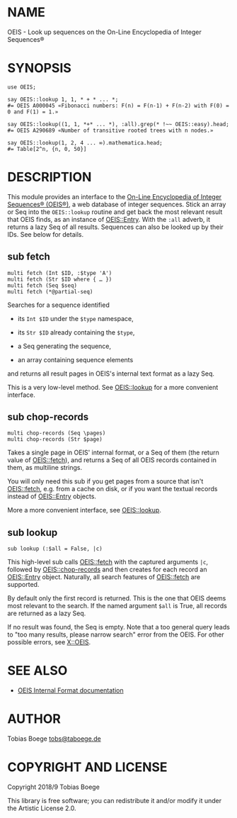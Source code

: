 NAME
====

OEIS - Look up sequences on the On-Line Encyclopedia of Integer Sequences®

SYNOPSIS
========

    use OEIS;

    say OEIS::lookup 1, 1, * + * ... *;
    #= OEIS A000045 «Fibonacci numbers: F(n) = F(n-1) + F(n-2) with F(0) = 0 and F(1) = 1.»

    say OEIS::lookup((1, 1, *+* ... *), :all).grep(* !~~ OEIS::easy).head;
    #= OEIS A290689 «Number of transitive rooted trees with n nodes.»

    say OEIS::lookup(1, 2, 4 ... ∞).mathematica.head;
    #= Table[2^n, {n, 0, 50}]

DESCRIPTION
===========

This module provides an interface to the [On-Line Encyclopedia of Integer Sequences® (OEIS®)](https://oeis.org), a web database of integer sequences. Stick an array or Seq into the `OEIS::lookup` routine and get back the most relevant result that OEIS finds, as an instance of [OEIS::Entry](OEIS::Entry). With the `:all` adverb, it returns a lazy Seq of all results. Sequences can also be looked up by their IDs. See below for details.

sub fetch
---------

    multi fetch (Int $ID, :$type 'A')
    multi fetch (Str $ID where { … })
    multi fetch (Seq $seq)
    multi fetch (*@partial-seq)

Searches for a sequence identified

  * its `Int $ID` under the `$type` namespace,

  * its `Str $ID` already containing the `$type`,

  * a Seq generating the sequence,

  * an array containing sequence elements

and returns all result pages in OEIS's internal text format as a lazy Seq.

This is a very low-level method. See [OEIS::lookup](OEIS::lookup) for a more convenient interface.

sub chop-records
----------------

    multi chop-records (Seq \pages)
    multi chop-records (Str $page)

Takes a single page in OEIS' internal format, or a Seq of them (the return value of [OEIS::fetch](OEIS::fetch)), and returns a Seq of all OEIS records contained in them, as multiline strings.

You will only need this sub if you get pages from a source that isn't [OEIS::fetch](OEIS::fetch), e.g. from a cache on disk, or if you want the textual records instead of [OEIS::Entry](OEIS::Entry) objects.

More a more convenient interface, see [OEIS::lookup](OEIS::lookup).

sub lookup
----------

    sub lookup (:$all = False, |c)

This high-level sub calls [OEIS::fetch](OEIS::fetch) with the captured arguments `|c`, followed by [OEIS::chop-records](OEIS::chop-records) and then creates for each record an [OEIS::Entry](OEIS::Entry) object. Naturally, all search features of [OEIS::fetch](OEIS::fetch) are supported.

By default only the first record is returned. This is the one that OEIS deems most relevant to the search. If the named argument `$all` is True, all records are returned as a lazy Seq.

If no result was found, the Seq is empty. Note that a too general query leads to "too many results, please narrow search" error from the OEIS. For other possible errors, see [X::OEIS](X::OEIS).

SEE ALSO
========

- [OEIS Internal Format documentation](https://oeis.org/eishelp1.html)

AUTHOR
======

Tobias Boege <tobs@taboege.de>

COPYRIGHT AND LICENSE
=====================

Copyright 2018/9 Tobias Boege

This library is free software; you can redistribute it and/or modify it under the Artistic License 2.0.

